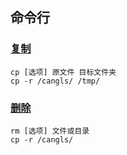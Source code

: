 ## 命令行

### [复制](http://c.biancheng.net/view/746.html)

```
cp [选项] 原文件 目标文件夹
cp -r /cangls/ /tmp/
```

### [删除](https://www.cnblogs.com/saoge/p/16308020.html)

```
rm [选项] 文件或目录
cp -r /cangls/
```
